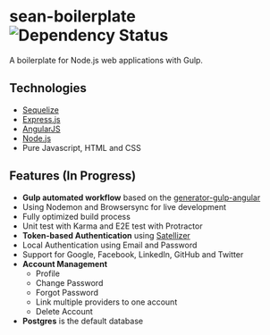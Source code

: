# sean-boilerplate ![Dependency Status](https://david-dm.org/bducharme/sean-boilerplate/status.svg?style=flat)

A boilerplate for Node.js web applications with Gulp. 

Technologies
--------
- [Sequelize](http://docs.sequelizejs.com/en/latest/)
- [Express.js ](http://expressjs.com/)
- [AngularJS](https://angularjs.org/)
- [Node.js](https://nodejs.org/en/)
- Pure Javascript, HTML and CSS

Features (In Progress)
--------
- **Gulp automated workflow** based on the [generator-gulp-angular](https://github.com/Swiip/generator-gulp-angular) 
 - Using Nodemon and Browsersync for live development
 - Fully optimized build process
 - Unit test with Karma and E2E test with Protractor
- **Token-based Authentication** using [Satellizer](https://github.com/sahat/satellizer) 
 - Local Authentication using Email and Password
 - Support for Google, Facebook, LinkedIn, GitHub and Twitter
 - **Account Management**
    - Profile 
    - Change Password
    - Forgot Password
    - Link multiple providers to one account
    - Delete Account
- **Postgres** is the default database
